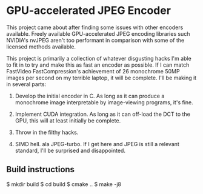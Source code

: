 # GPU-accelerated JPEG Encoder
This project came about after finding some issues with other encoders available. Freely available GPU-accelerated JPEG encoding libraries such NVIDIA's nvJPEG aren't too performant in comparison with some of the licensed methods available.

This project is primarily a collection of whatever disgusting hacks I'm able to fit in to try and make this as fast an encoder as possible. If I can match FastVideo FastCompression's achievement of 26 monochrome 50MP images per second on my terrible laptop, it will be complete. I'll be making it in several parts:

1. Develop the initial encoder in C. As long as it can produce a monochrome image interpretable by image-viewing programs, it's fine.
2. Implement CUDA integration. As long as it can off-load the DCT to the GPU, this will at least initially be complete.
3. Throw in the filthy hacks.

4. SIMD hell. ala JPEG-turbo. If I get here and JPEG is still a relevant standard, I'll be surprised and disappointed.

## Build instructions
$ mkdir build
$ cd build
$ cmake ..
$ make -j8

